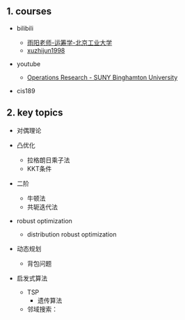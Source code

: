 

## 1. courses

- bilibili
    - [雨阳老师-运筹学-北京工业大学](https://space.bilibili.com/514124155/channel/collectiondetail?sid=415819)
    - [xuzhijun1998](https://space.bilibili.com/299348286/channel/seriesdetail?sid=1821315)

- youtube
    - [Operations Research - SUNY Binghamton University](https://www.youtube.com/watch?v=WIWhQpR-CjY&list=PLgA4wLGrqI-ll9OSJmR5nU4lV4_aNTgKx)

- cis189


## 2. key topics

- 对偶理论

- 凸优化
    - 拉格朗日乘子法
    - KKT条件

- 二阶
    - 牛顿法
    - 共轭迭代法

- robust optimization
    - distribution robust optimization
    
- 动态规划
    - 背包问题

- 启发式算法
    - TSP
        - 遗传算法
    - 邻域搜索：
    